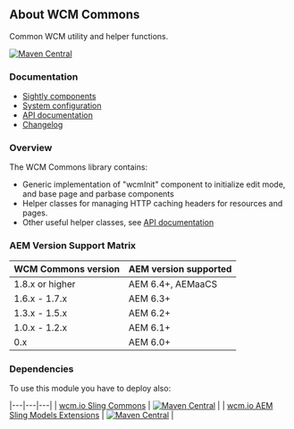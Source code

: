 ## About WCM Commons

Common WCM utility and helper functions.

[![Maven Central](https://maven-badges.herokuapp.com/maven-central/io.wcm/io.wcm.wcm.commons/badge.svg)](https://maven-badges.herokuapp.com/maven-central/io.wcm/io.wcm.wcm.commons)


### Documentation

* [Sightly components][components]
* [System configuration][configuration]
* [API documentation][apidocs]
* [Changelog][changelog]


### Overview

The WCM Commons library contains:

* Generic implementation of "wcmInit" component to initialize edit mode, and base page and parbase components
* Helper classes for managing HTTP caching headers for resources and pages.
* Other useful helper classes, see [API documentation][apidocs]


### AEM Version Support Matrix

|WCM Commons version |AEM version supported
|--------------------|----------------------
|1.8.x or higher     |AEM 6.4+, AEMaaCS
|1.6.x - 1.7.x       |AEM 6.3+
|1.3.x - 1.5.x       |AEM 6.2+
|1.0.x - 1.2.x       |AEM 6.1+
|0.x                 |AEM 6.0+


### Dependencies

To use this module you have to deploy also:

|---|---|---|
| [wcm.io Sling Commons](https://maven-badges.herokuapp.com/maven-central/io.wcm/io.wcm.sling.commons) | [![Maven Central](https://maven-badges.herokuapp.com/maven-central/io.wcm/io.wcm.sling.commons/badge.svg)](https://maven-badges.herokuapp.com/maven-central/io.wcm/io.wcm.sling.commons) |
| [wcm.io AEM Sling Models Extensions](https://maven-badges.herokuapp.com/maven-central/io.wcm/io.wcm.sling.models) | [![Maven Central](https://maven-badges.herokuapp.com/maven-central/io.wcm/io.wcm.sling.models/badge.svg)](https://maven-badges.herokuapp.com/maven-central/io.wcm/io.wcm.sling.models) |



[components]: components.html
[configuration]: configuration.html
[apidocs]: apidocs/
[changelog]: changes-report.html
